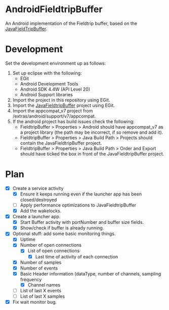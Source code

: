 AndroidFieldtripBuffer
======================

An Android implementation of the Fieldtrip buffer, based on the [JavaFieldTripBuffer](https://github.com/Wieke/JavaFieldtripBuffer).

Development
=============

Set the development environment up as follows:

1. Set up eclipse with the following:
	- EGit
	- Android Development Tools
	- Android SDK 4.4W (API Level 20)
	- Android Support libraries
2. Import the project in this repository using EGit.
3. Import the [JavaFieldtripBuffer](https://github.com/Wieke/JavaFieldtripBuffer) project using EGit.
4. Import the appcompat_v7 project from <SDKPATH>/extras/android/support/v7/appcompat.
5. If the android project has build issues check the following:
	- FieldtripBuffer > Properties > Android should have appcompat_v7 as a project library (the path may be incorrect, if so remove and add it).
	- FieldtripBuffer > Properties > Java Build Path > Projects should contain the JavaFieldtripBuffer project.
	- FieldtripBuffer > Properties > Java Build Path > Order and Export should have ticked the box in front of the JavaFieldtripBuffer project.

Plan
==================

- [x] Create a service activity
	- [x] Ensure it keeps running even if the launcher app has been closed/destroyed
	- [ ] Apply performance optimizations to JavaFieldtripBuffer
	- [x] Add the wakelocks.
- [x] Create a launcher app.
	- [x] Start Buffer activity with portNumber and buffer size fields.
	- [x] Show/check if buffer is already running.
- [x] Optional stuff: add some basic monitoring things.
	- [x] Uptime
	- [x] Number of open connections
		- [x] List of open connections
			- [x] Last time of activity of each connection
	- [x] Number of samples
	- [x] Number of events
	- [x] Basic Header information (dataType, number of channels, sampling frequency
		- [x] Channel names
	- [ ] List of last X events
	- [ ] List of last X samples
- [x] Fix wait monitor bug.